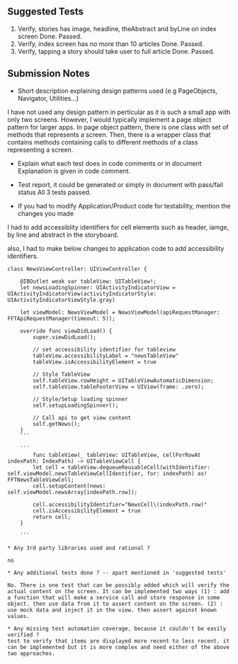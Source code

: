 ## Suggested Tests

1) Verify, stories has image, headline, theAbstract and byLine on index screen
Done. Passed.
2) Verify, index screen has no more than 10 articles
Done. Passed.
3) Verify, tapping a story should take user to full article
Done. Passed.


## Submission Notes

* Short description explaining design patterns used (e.g PageObjects, Navigator, Utilities...)

I have not used any design pattern in perticular as it is such a small app with only two screens. However, I would typically implement a page object pattern for larger apps. In page object pattern, there is one class with set of methods that represents a screen. Then, there is a wrapper class that contains methods containing calls to different methods of a class representing a screen.

* Explain what each test does in code comments or in document
Explanation is given in code comment.

* Test report, it could be generated or simply in document with pass/fail status
All 3 tests passed.

* If you had to modify Application/Product code for testability, mention the changes you made

I had to add accessiblity identifiers for cell elements such as header, iamge, by line and abstract in the storyboard.

also, I had to make below changes to application code to add accessibility identifiers.
```
class NewsViewController: UIViewController {

    @IBOutlet weak var tableView: UITableView!;
    let newsLoadingSpinner: UIActivityIndicatorView = UIActivityIndicatorView(activityIndicatorStyle: UIActivityIndicatorViewStyle.gray)
    
    let viewModel: NewsViewModel = NewsViewModel(apiRequestManager: FFTApiRequestManager(timeout: 5));
    
    override func viewDidLoad() {
        super.viewDidLoad();
        
        // set accessibility identifier for tableview
        tableView.accessibilityLabel = "newsTableView"
        tableView.isAccessibilityElement = true
        
        // Style TableView
        self.tableView.rowHeight = UITableViewAutomaticDimension;
        self.tableView.tableFooterView = UIView(frame: .zero);
        
        // Style/Setup loading spinner
        self.setupLoadingSpinner();
        
        // Call api to get view content
        self.getNews();
    }
    ```
    
    ```
        func tableView(_ tableView: UITableView, cellForRowAt indexPath: IndexPath) -> UITableViewCell {
        let cell = tableView.dequeueReusableCell(withIdentifier: self.viewModel.newsTableViewCellIdentifier, for: indexPath) as! FFTNewsTableViewCell;
        cell.setupContent(news: self.viewModel.newsArray[indexPath.row]);
        
        cell.accessibilityIdentifier="NewsCell\(indexPath.row)"
        cell.isAccessibilityElement = true
        return cell;
    }
    
    ```
    
* Any 3rd party libraries used and rational ?

no

* Any additional tests done ? -- apart mentioned in 'suggested tests'

No. There is one test that can be possibly added which will verify the actual content on the screen. It can be implemented two ways (1) : add a function that will make a service call and store response in some object. then use data from it to assert content on the screen. (2) : use mock data and inject it in the view. then assert against known values.

* Any missing test automation coverage, because it couldn't be easily verified ?
test to verify that items are displayed more recent to less recent. it can be implemented but it is more complex and need either of the above two approaches.
